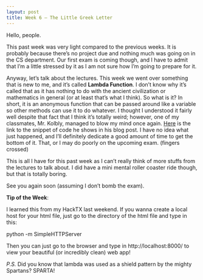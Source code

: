 ```yaml
---
layout: post
title: Week 6 – The Little Greek Letter
---
```

Hello, people.

This past week was very light compared to the previous weeks. It is probably because there’s no project due and nothing much was going on in the CS department. Our first exam is coming though, and I have to admit that I’m a little stressed by it as I am not sure how I’m going to prepare for it.

Anyway, let’s talk about the lectures. This week we went over something that is new to me, and it’s called **Lambda Function**. I don’t know why it’s called that as it has nothing to do with the ancient civilization or mathematics in general (or at least that’s what I think). So what is it? In short, it is an anonymous function that can be passed around like a variable so other methods can use it to do whatever. I thought I understood it fairly well despite that fact that I think it’s totally weird; however, one of my classmates, Mr. Kolbly, managed to blow my mind once again. [Here](http://lkolbly.github.io/cs371p-web/2015/10/04/interface.html) is the link to the snippet of code he shows in his blog post. I have no idea what just happened, and I’ll definitely dedicate a good amount of time to get the bottom of it. That, or I may do poorly on the upcoming exam. (fingers crossed)

This is all I have for this past week as I can’t really think of more stuffs from the lectures to talk about. I did have a mini mental roller coaster ride though, but that is totally boring.

See you again soon (assuming I don’t bomb the exam).

**Tip of the Week**: 

I learned this from my HackTX last weekend. If you wanna create a local host for your html file, just go to the directory of the html file and type in this:

python -m SimpleHTTPServer

Then you can just go to the browser and type in http://localhost:8000/ to view your beautiful (or incredibly clean) web app!

*P.S.* Did you know that lambda was used as a shield pattern by the mighty Spartans? SPARTA!
